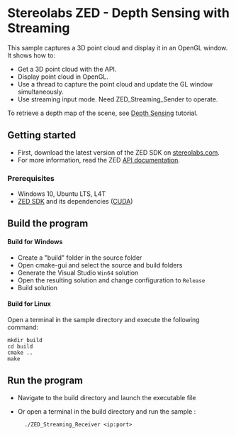 # Stereolabs ZED - Depth Sensing with Streaming

This sample captures a 3D point cloud and display it in an OpenGL window. It shows how to:
- Get a 3D point cloud with the API.
- Display point cloud in OpenGL.
- Use a thread to capture the point cloud and update the GL window simultaneously.
- Use streaming input mode. Need ZED_Streaming_Sender to operate.

To retrieve a depth map of the scene, see [Depth Sensing](https://github.com/stereolabs/zed-examples/tree/master/tutorials) tutorial.

## Getting started

- First, download the latest version of the ZED SDK on [stereolabs.com](https://www.stereolabs.com).
- For more information, read the ZED [API documentation](https://www.stereolabs.com/developers/documentation/API/).

### Prerequisites

- Windows 10, Ubuntu LTS, L4T
- [ZED SDK](https://www.stereolabs.com/developers/) and its dependencies ([CUDA](https://developer.nvidia.com/cuda-downloads))

## Build the program

#### Build for Windows

- Create a "build" folder in the source folder
- Open cmake-gui and select the source and build folders
- Generate the Visual Studio `Win64` solution
- Open the resulting solution and change configuration to `Release`
- Build solution

#### Build for Linux

Open a terminal in the sample directory and execute the following command:

    mkdir build
    cd build
    cmake ..
    make

## Run the program

- Navigate to the build directory and launch the executable file
- Or open a terminal in the build directory and run the sample :

        ./ZED_Streaming_Receiver <ip:port>